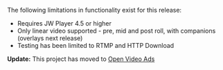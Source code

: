 The following limitations in functionality exist for this release:

  * Requires JW Player 4.5 or higher
  * Only linear video supported - pre, mid and post roll, with companions (overlays next release)
  * Testing has been limited to RTMP and HTTP Download

**Update:** This project has moved to [Open Video Ads](http://code.google.com/p/open-video-ads)